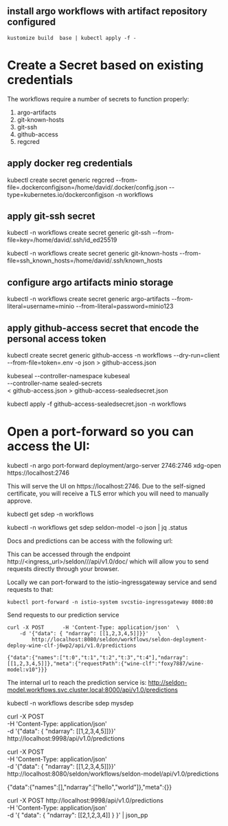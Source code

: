 ## install argo workflows with artifact repository configured
```kustomize build  base | kubectl apply -f -```

# Create a Secret based on existing credentials
The workflows require a number of secrets to function properly:
1. argo-artifacts
2. git-known-hosts
3. git-ssh
4. github-access
5. regcred

## apply docker reg credentials
kubectl create secret generic regcred --from-file=.dockerconfigjson=/home/david/.docker/config.json --type=kubernetes.io/dockerconfigjson -n workflows

## apply git-ssh secret
kubectl -n workflows create secret generic git-ssh --from-file=key=/home/david/.ssh/id_ed25519

kubectl -n workflows create secret generic git-known-hosts --from-file=ssh_known_hosts=/home/david/.ssh/known_hosts

## configure argo artifacts minio storage
kubectl -n workflows create secret generic argo-artifacts --from-literal=username=minio --from-literal=password=minio123

## apply github-access secret that encode the personal access token
kubectl create secret generic github-access -n workflows --dry-run=client --from-file=token=.env -o json > github-access.json

kubeseal --controller-namespace kubeseal \
         --controller-name sealed-secrets \
        < github-access.json  > github-access-sealedsecret.json

kubectl apply -f github-access-sealedsecret.json -n workflows

# Open a port-forward so you can access the UI:
kubectl -n argo port-forward deployment/argo-server 2746:2746
xdg-open https://localhost:2746

This will serve the UI on https://localhost:2746. Due to the self-signed certificate, you will receive a TLS error which you will need to manually approve.


kubectl get sdep -n workflows

kubectl -n workflows get sdep seldon-model -o json | jq .status

Docs and predictions can be access with the following url:

This can be accessed through the endpoint http://<ingress_url>/seldon/<namespace>/<model-name>/api/v1.0/doc/ which will allow you to send requests directly through your browser.

Locally we can port-forward to the istio-ingressgateway service and send requests to that:
```
kubectl port-forward -n istio-system svcstio-ingressgateway 8080:80
```
Send requests to our prediction service
```
curl -X POST      -H 'Content-Type: application/json'  \
    -d '{"data": { "ndarray": [[1,2,3,4,5]]}}'   \
        http://localhost:8080/seldon/workflows/seldon-deployment-deploy-wine-clf-j6wp2/api/v1.0/predictions
        
{"data":{"names":["t:0","t:1","t:2","t:3","t:4"],"ndarray":[[1,2,3,4,5]]},"meta":{"requestPath":{"wine-clf":"foxy7887/wine-model:v10"}}}
```

The internal url to reach the prediction service is:
http://seldon-model.workflows.svc.cluster.local:8000/api/v1.0/predictions

kubectl -n workflows describe sdep mysdep

curl -X POST \
     -H 'Content-Type: application/json' \
     -d '{"data": { "ndarray": [[1,2,3,4,5]]}}' \
         http://localhost:9998/api/v1.0/predictions


curl -X POST \
     -H 'Content-Type: application/json' \
     -d '{"data": { "ndarray": [[1,2,3,4,5]]}}' \
         http://localhost:8080/seldon/workflows/seldon-model/api/v1.0/predictions

{"data":{"names":[],"ndarray":["hello","world"]},"meta":{}}

curl  -X POST http://localhost:9998/api/v1.0/predictions \
-H 'Content-Type: application/json' \
-d  '{ "data": { "ndarray": [[2,1,2,3,4]] } }' | json_pp